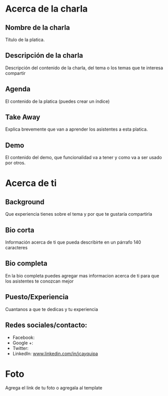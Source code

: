 # Acerca de la charla

## Nombre de la charla

Título de la platica.

## Descripción de la charla

Descripción del contenido de la charla, del tema o los temas que te interesa compartir

## Agenda

El contenido de la platica (puedes crear un índice)

## Take Away

Explica brevemente que van a aprender los asistentes a esta platica.

## Demo

El contenido del demo, que funcionalidad va a tener y como va a ser usado por otros. 

# Acerca de ti

## Background

Que experiencia tienes sobre el tema y por que te gustaría compartirla

## Bio corta 

Información acerca de ti que pueda describirte en un párrafo 140 caracteres

## Bio completa

En la bio completa puedes agregar mas informacion acerca de ti para que los asistentes te conozcan mejor
 
## Puesto/Experiencia
 
Cuantanos a que te dedicas y tu experiencia 

## Redes sociales/contacto:

* Facebook: 
* Google +: 
* Twitter:
* LinkedIn: www.linkedin.com/in/jcayquipa

# Foto 

Agrega el link de tu foto o agregala al template

